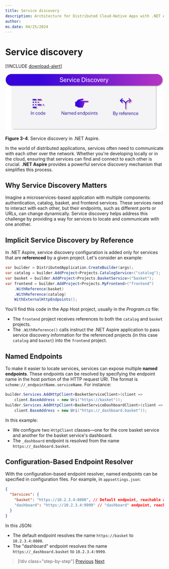 ```yaml
---
title: Service discovery
description: Architecture for Distributed Cloud-Native Apps with .NET Aspire & Containers | Service discovery
author: 
ms.date: 04/25/2024
---
```


# Service discovery

[!INCLUDE [download-alert](../includes/download-alert.md)]

![A diagram showing some aspects of .NET Aspire service discovery.](media/service-discovery.png)

**Figure 3-4**. Service discovery in .NET Aspire.

In the world of distributed applications, services often need to communicate with each other over the network. Whether you're developing locally or in the cloud, ensuring that services can find and connect to each other is crucial. **.NET Aspire** provides a powerful service discovery mechanism that simplifies this process.

## Why Service Discovery Matters

Imagine a microservices-based application with multiple components: authentication, catalog, basket, and frontend services. These services need to interact with each other, but their endpoints, such as different ports or URLs, can change dynamically. Service discovery helps address this challenge by providing a way for services to locate and communicate with one another.

## Implicit Service Discovery by Reference

In .NET Aspire, service discovery configuration is added only for services that are **referenced** by a given project. Let's consider an example:

```csharp
var builder = DistributedApplication.CreateBuilder(args);
var catalog = builder.AddProject<Projects.CatalogService>("catalog");
var basket = builder.AddProject<Projects.BasketService>("basket");
var frontend = builder.AddProject<Projects.MyFrontend>("frontend")
    .WithReference(basket)
    .WithReference(catalog)
    WithExternalHttpEndpoints();
```

You'll find this code in the App Host project, usually in the _Program.cs_ file:

- The `frontend` project receives references to both the `catalog` and `basket` projects.
- The `.WithReference()` calls instruct the .NET Aspire application to pass service discovery information for the referenced projects (in this case `catalog` and `basket`) into the `frontend` project.

## Named Endpoints

To make it easier to locate services, services can expose multiple **named endpoints**. These endpoints can be resolved by specifying the endpoint name in the host portion of the HTTP request URI. The format is `scheme://_endpointName.serviceName`. For instance:

```csharp
builder.Services.AddHttpClient<BasketServiceClient>(client =>
    client.BaseAddress = new Uri("https://basket"));
builder.Services.AddHttpClient<BasketServiceDashboardClient>(client =>
    client.BaseAddress = new Uri("https://_dashboard.basket"));
```

In this example:
- We configure two `HttpClient` classes—one for the core basket service and another for the basket service's dashboard.
- The `_dashboard` endpoint is resolved from the name `https://_dashboard.basket`.

## Configuration-Based Endpoint Resolver

With the configuration-based endpoint resolver, named endpoints can be specified in configuration files. For example, in `appsettings.json`:

```json
{
  "Services": {
    "basket": "https://10.2.3.4:8080", // Default endpoint, reachable at https://basket
    "dashboard": "https://10.2.3.4:9999" // "dashboard" endpoint, reachable at https://_dashboard.basket
  }
}
```

In this JSON:
- The default endpoint resolves the name `https://basket` to `10.2.3.4:8080`.
- The "dashboard" endpoint resolves the name `https://_dashboard.basket` to `10.2.3.4:9999`.

>[!div class="step-by-step"]
>[Previous](orchestration.md)
>[Next](components.md)
